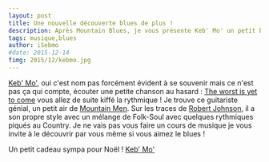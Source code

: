 ```yaml
---
layout: post
title: Une nouvelle découverte blues de plus !
description: Après Mountain Blues, je vous présente Keb' Mo' un petit bluesman fort sympathique.
tags: musique,blues
author: iSebmo
#date: 2015-12-14
fimg: 2015/12/kebmo.jpg
---
```


[Keb' Mo'][keb], oui c'est nom pas forcément évident à se souvenir mais ce n'est pas ça qui compte, écouter une petite chanson au hasard : [The worst is yet to come](https://itun.es/fr/jqOhZ?i=857639898) vous allez de suite kiffé la rythmique !
Je trouve ce guitariste génial, un petit air de [Mountain Men][Mountain Men]. Sur les traces de [Robert Johnson][Robert Johnson], il a son propre style avec un mélange de Folk-Soul avec quelques rythmiques piqués au Country. Je ne vais pas vous faire un cours de musique je vous invite à le découvrir par vous même si vous aimez le blues !

Un petit cadeau sympa pour Noël !
[Keb' Mo'][keb]

[Mountain Men]: http://www.amazon.fr/Mountain-Men-Chante-Georges-Brassens/dp/B00JBJOUDY/ref=sr_1_1?ie=UTF8&qid=1450128148&sr=8-1&keywords=Mountain+Men&tag=tfadafr-21
[Robert Johnson]: http://www.amazon.fr/Complete-Recordings-Robert-Johnson/dp/B004OFWLO0/ref=sr_1_1?ie=UTF8&qid=1450128170&sr=8-1&keywords=Robert+Johnson&tag=tfadafr-21
[keb]: http://www.amazon.fr/Keb-Mo/dp/B000024IK0/ref=sr_1_1?ie=UTF8&qid=1450128185&sr=8-1&keywords=keb+mo&tag=tfadafr-21